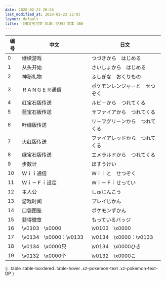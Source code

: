 ```yaml
---
date: 2020-02-23 20:56
last_modified_at: 2020-02-23 22:03
layout: default
title: 《精灵宝可梦 珍珠／钻石》文本 486
---
```

| 编号 | 中文 | 日文 |
| ---- | ---- | ---- |
| 0 | 继续游戏 | つづきから　はじめる |
| 1 | 从头开始 | さいしょから　はじめる |
| 2 | 神秘礼物 | ふしぎな　おくりもの |
| 3 | ＲＡＮＧＥＲ通信 | ポケモンレンジャ－と　せつぞく |
| 4 | 红宝石版传送 | ルビ－から　つれてくる |
| 5 | 蓝宝石版传送 | サファイアから　つれてくる |
| 6 | 叶绿版传送 | リ－フグリ－ンから　つれてくる |
| 7 | 火红版传送 | ファイアレッドから　つれてくる |
| 8 | 绿宝石版传送 | エメラルドから　つれてくる |
| 9 | 步数计 | ほすうけい |
| 10 | Ｗｉｉ通信 | Ｗｉｉと　せつぞく |
| 11 | Ｗｉ－Ｆｉ设定 | Ｗｉ－Ｆｉせってい |
| 12 | 主人公 | しゅじんこう |
| 13 | 游戏时间 | プレイじかん |
| 14 | 口袋图鉴 | ポケモンずかん |
| 15 | 获得徽章 | もっているバッジ |
| 16 | \v0103　\x0000 | \v0103　\x0000 |
| 17 | \v0134　\x0000：\v0133　　 | \v0134　\x0000：\v0133　　 |
| 18 | \v0134　\x0000只 | \v0134　\x0000ひき |
| 19 | \v0132　\x0000个 | \v0132　\x0000こ |
{: .table .table-bordered .table-hover .xz-pokemon-text .xz-pokemon-text-DP }